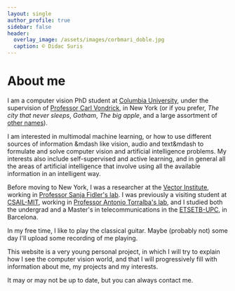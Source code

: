 ```yaml
---
layout: single
author_profile: true
sidebar: false
header:
  overlay_image: /assets/images/corbmari_doble.jpg
  caption: © Didac Suris
---
```

<h1>About me</h1>
<p>
  I am a computer vision PhD student at <a href="https://www.cs.columbia.edu">Columbia University</a>, under the 
  supervision of <a href="http://www.cs.columbia.edu/~vondrick/">Professor Carl Vondrick</a>, in New York 
  (or if you prefer, <i>The city that never sleeps</i>,
  <i>Gotham</i>, <i>The big apple</i>, and a large assortment of
  <a href="https://en.wikipedia.org/wiki/Nicknames_of_New_York_City">other names</a>).
</p>

<p>
I am interested in multimodal 
machine learning, or how to use different sources of information &mdash like vision, audio and text&mdash to formulate and solve computer vision and 
artificial intelligence problems. My interests also include self-supervised and active learning, and in general all
the areas of artificial intelligence that involve using all the available information in an intelligent way.
</p>
  
  Before moving to New York, I was a researcher at the 
  <a href="https://vectorinstitute.ai/">Vector Institute</a>, working in 
<a href="https://www.cs.utoronto.ca/~fidler/">Professor Sanja Fidler's lab</a>. I was previously a visiting student at <a href="https://www.csail.mit.edu">CSAIL-MIT</a>, working in 
<a href="http://web.mit.edu/torralba/www/">Professor Antonio Torralba's lab</a>, and I studied both the 
undergrad and a Master's in telecommunications in the <a href="https://etsetb.upc.edu">ETSETB-UPC</a>, in Barcelona.
</p>

<p>
  In my free time, I like to play the classical guitar. Maybe (probably not) some day I'll upload some recording of me playing.
</p>

<p>
  This website is a very young personal project, in which I will try to explain how I see the computer vision
  world, and that I will progressively fill with information about me, my projects and my interests.
</p>

<p>
  It may or may not be up to date, but you can always contact me.
</p>
